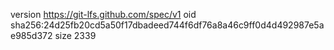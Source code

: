 version https://git-lfs.github.com/spec/v1
oid sha256:24d25fb20cd5a50f17dbadeed744f6df76a8a46c9ff0d4d492987e5ae985d372
size 2339
